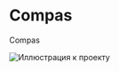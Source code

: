 # Compas
Compas


![Иллюстрация к проекту](./screencapture-djetrl-github-io-Compas-2023-05-25-02_44_50.png)

